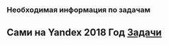 ### Необходимая информация по задачам

## Сами на Yandex 2018 Год [Задачи](https://contest.yandex.ru/hiring/contest/10824/enter/)
